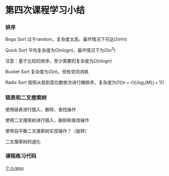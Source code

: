 # 第四次课程学习小结

### 排序

Bogo Sort 过于random，复杂度太高，最坏情况下可达$O(n!n)$

Quick Sort 平均复杂度为$O(nlogn)$，最坏情况下为$O(n^2)$

注意：基于比较的排序，至少需要的复杂度为$\Omega(nlogn)$

Bucket Sort  复杂度为$O(n)$，但有空间消耗

Radix Sort 按照从低到高位数依次进行桶排序，复杂度为$O((n+r)(\lfloor log_r(M)\rfloor+1))$

### 链表和二叉搜索树

使用链表进行插入、删除、查找操作 

使用二叉搜索树进行插入、删除和查找操作

使用自平衡二叉搜索树实现操作？（旋转）

二叉搜索树的退化

### 课程练习代码

[个人repo](https://github.com/Irin000/BDMI-2020A/tree/master/Day4-code/)

